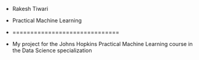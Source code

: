 * Rakesh Tiwari
* Practical Machine Learning
* ==============================

* My project for the Johns Hopkins Practical Machine Learning course in the Data Science specialization 
